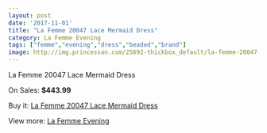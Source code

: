 ```yaml
---
layout: post
date: '2017-11-01'
title: "La Femme 20047 Lace Mermaid Dress"
category: La Femme Evening
tags: ["femme","evening","dress","beaded","brand"]
image: http://img.princessan.com/25692-thickbox_default/la-femme-20047-lace-mermaid-dress.jpg
---
```

La Femme 20047 Lace Mermaid Dress

On Sales: **$443.99**
<a href="https://www.princessan.com/en/la-femme-evening/11756-la-femme-20047-lace-mermaid-dress.html"><amp-img layout="responsive" width="600" height="600" src="//img.princessan.com/25692-thickbox_default/la-femme-20047-lace-mermaid-dress.jpg" alt="La Femme 20047 Lace Mermaid Dress 0" /></a>

Buy it: [La Femme 20047 Lace Mermaid Dress](https://www.princessan.com/en/la-femme-evening/11756-la-femme-20047-lace-mermaid-dress.html "La Femme 20047 Lace Mermaid Dress")

View more: [La Femme Evening](https://www.princessan.com/en/29-la-femme-evening "La Femme Evening")